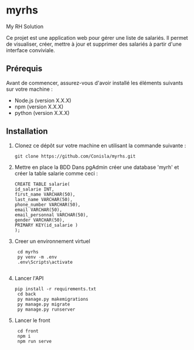 # myrhs
My RH Solution

Ce projet est une application web pour gérer une liste de salariés. Il permet de visualiser, créer, mettre à jour et supprimer des salariés à partir d'une interface conviviale.

## Prérequis

Avant de commencer, assurez-vous d'avoir installé les éléments suivants sur votre machine :

- Node.js (version X.X.X)
- npm (version X.X.X)
- python (version X.X.X)

## Installation

1. Clonez ce dépôt sur votre machine en utilisant la commande suivante :

   ```shell
   git clone https://github.com/Conisla/myrhs.git

2. Mettre en place la BDD
  Dans pgAdmin créer une database 'myrh' et créer la table salarie comme ceci :
     ```shell
   CREATE TABLE salarie(
   id_salarie INT,
   first_name VARCHAR(50),
   last_name VARCHAR(50),
   phone_number VARCHAR(50),
   email VARCHAR(50),
   email_personnal VARCHAR(50),
   gender VARCHAR(50),
   PRIMARY KEY(id_salarie )
   );

3. Creer un environnement virtuel
   ```shell
    cd myrhs
    py venv -m .env
    .env\Scripts\activate
    
4. Lancer l'API
   ```shell
   pip install -r requirements.txt
    cd back
    py manage.py makemigrations
    py manage.py migrate
    py manage.py runserver

4. Lancer le front
   ```shell
    cd front
    npm i
    npm run serve

